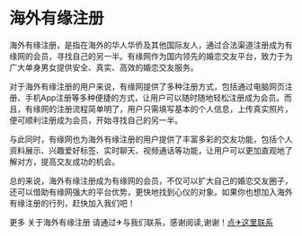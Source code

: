 # 海外有缘注册

海外有缘注册，是指在海外的华人华侨及其他国际友人，通过合法渠道注册成为有缘网的会员，寻找自己的另一半。有缘网作为国内领先的婚恋交友平台，致力于为广大单身男女提供安全、真实、高效的婚恋交友服务。

对于海外有缘注册的用户来说，有缘网提供了多种注册方式，包括通过电脑网页注册、手机App注册等多种便捷的方式，让用户可以随时随地轻松注册成为会员。而且，有缘网的注册流程简单明了，用户只需填写基本的个人信息，上传真实照片，便可顺利注册成为会员，开始寻找自己的另一半。

与此同时，有缘网也为海外有缘注册的用户提供了丰富多彩的交友功能，包括个人资料展示、兴趣爱好标签、实时聊天、视频通话等功能，让用户可以更加直观地了解对方，提高交友成功的机会。

总的来说，海外有缘注册成为有缘网的会员，不仅可以扩大自己的婚恋交友圈子，还可以借助有缘网强大的平台优势，更快地找到心仪的对象。如果你也想加入海外有缘注册的行列，赶快加入我们吧！

更多 关于海外有缘注册 请通过✈与我们联系，感谢阅读,谢谢！[点✈这里联系](https://b.k02.cc)